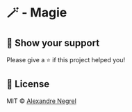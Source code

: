 # 🪄 - Magie

## :stars: Show your support

Please give a :star: if this project helped you!

## :scroll: License

MIT © [Alexandre Negrel](https://www.negrel.dev/)

